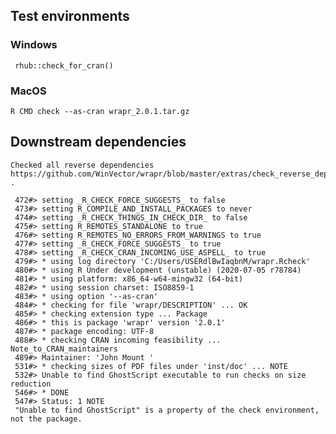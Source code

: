 

## Test environments

### Windows

     rhub::check_for_cran()
 
### MacOS

    R CMD check --as-cran wrapr_2.0.1.tar.gz


## Downstream dependencies

    Checked all reverse dependencies https://github.com/WinVector/wrapr/blob/master/extras/check_reverse_dependencies.md .

     472#> setting _R_CHECK_FORCE_SUGGESTS_ to false
     473#> setting R_COMPILE_AND_INSTALL_PACKAGES to never
     474#> setting _R_CHECK_THINGS_IN_CHECK_DIR_ to false
     475#> setting R_REMOTES_STANDALONE to true
     476#> setting R_REMOTES_NO_ERRORS_FROM_WARNINGS to true
     477#> setting _R_CHECK_FORCE_SUGGESTS_ to true
     478#> setting _R_CHECK_CRAN_INCOMING_USE_ASPELL_ to true
     479#> * using log directory 'C:/Users/USERdlBwIaqbnM/wrapr.Rcheck'
     480#> * using R Under development (unstable) (2020-07-05 r78784)
     481#> * using platform: x86_64-w64-mingw32 (64-bit)
     482#> * using session charset: ISO8859-1
     483#> * using option '--as-cran'
     484#> * checking for file 'wrapr/DESCRIPTION' ... OK
     485#> * checking extension type ... Package
     486#> * this is package 'wrapr' version '2.0.1'
     487#> * package encoding: UTF-8
     488#> * checking CRAN incoming feasibility ... Note_to_CRAN_maintainers
     489#> Maintainer: 'John Mount '
     531#> * checking sizes of PDF files under 'inst/doc' ... NOTE
     532#> Unable to find GhostScript executable to run checks on size reduction
     546#> * DONE
     547#> Status: 1 NOTE
     "Unable to find GhostScript" is a property of the check environment, not the package.
